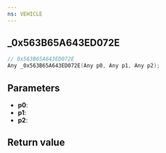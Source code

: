 ```yaml
---
ns: VEHICLE
---
```

## _0x563B65A643ED072E

```c
// 0x563B65A643ED072E
Any _0x563B65A643ED072E(Any p0, Any p1, Any p2);
```


## Parameters
* **p0**: 
* **p1**: 
* **p2**: 

## Return value
